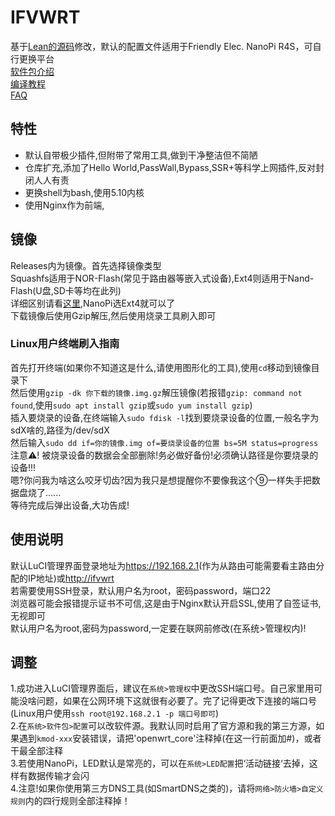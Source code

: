 # IFVWRT
基于[Lean的源码](https://github.com/coolsnowwolf/lede)修改，默认的配置文件适用于Friendly Elec. NanoPi R4S，可自行更换平台  
[软件包介绍](README_IPK.md)  
[编译教程](README_BUILD.md)  
[FAQ](README_FAQ.md)
## 特性
* 默认自带极少插件,但附带了常用工具,做到干净整洁但不简陋  
* 仓库扩充,添加了Hello World,PassWall,Bypass,SSR+等科学上网插件,反对封闭人人有责  
* 更换shell为bash,使用5.10内核  
* 使用Nginx作为前端,  
## 镜像
Releases内为镜像。首先选择镜像类型  
Squashfs适用于NOR-Flash(常见于路由器等嵌入式设备),Ext4则适用于Nand-Flash(U盘,SD卡等均在此列)  
详细区别请看[这里](https://forum.openwrt.org/t/ext4-vs-squashfs/25187),NanoPi选Ext4就可以了  
下载镜像后使用Gzip解压,然后使用烧录工具刷入即可  
### Linux用户终端刷入指南  
首先打开终端(如果你不知道这是什么,请使用图形化的工具),使用`cd`移动到镜像目录下  
然后使用`gzip -dk 你下载的镜像.img.gz`解压镜像(若报错`gzip: command not found`,使用`sudo apt install gzip`或`sudo yum install gzip`)  
插入要烧录的设备,在终端输入`sudo fdisk -l`找到要烧录设备的位置,一般名字为sdX啥的,路径为/dev/sdX  
然后输入`sudo dd if=你的镜像.img of=要烧录设备的位置 bs=5M status=progress`  
注意⚠️! 被烧录设备的数据会全部删除!务必做好备份!必须确认路径是你要烧录的设备!!!  
嗯?你问我为啥这么咬牙切齿?因为我只是想提醒你不要像我这个⑨一样失手把数据盘烧了......  
等待完成后弹出设备,大功告成!  
## 使用说明
默认LuCI管理界面登录地址为<https://192.168.2.1>(作为从路由可能需要看主路由分配的IP地址)或<http://ifvwrt>  
若需要使用SSH登录，默认用户名为root，密码password，端口22  
浏览器可能会报错提示证书不可信,这是由于Nginx默认开启SSL,使用了自签证书,无视即可  
默认用户名为root,密码为password,一定要在联网前修改(在系统>管理权内)!  
## 调整
1.成功进入LuCI管理界面后，建议在`系统>管理权`中更改SSH端口号。自己家里用可能没啥问题，如果在公网环境下这就很有必要了。完了记得更改下连接的端口号(Linux用户使用`ssh root@192.168.2.1 -p 端口号即可`)  
2.在`系统>软件包>配置`可以改软件源。我默认同时启用了官方源和我的第三方源，如果遇到`kmod-xxx`安装错误，请把'openwrt_core'注释掉(在这一行前面加#)，或者干最全部注释  
3.若使用NanoPi，LED默认是常亮的，可以在`系统>LED配置`把‘活动链接‘去掉，这样有数据传输才会闪  
4.注意!如果你使用第三方DNS工具(如SmartDNS之类的)，请将`网络>防火墙>自定义规则`内的四行规则全部注释掉！  
